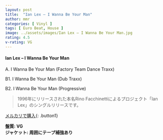 ```yaml
---
layout: post
title:  "Ian Lex – I Wanna Be Your Man"
author: mmr
categories: [ Vinyl ]
tags: [ Euro Beat, House ]
image: ../assets/images/Ian Lex – I Wanna Be Your Man.jpg
rating: 4.5
v-rating: VG
---
```


#### Ian Lex – I Wanna Be Your Man

A. I Wanna Be Your Man (Factory Team Dance Traxx)

B1. I Wanna Be Your Man (Dub Traxx)

B2. I Wanna Be Your Man (Progressive)

> 1996年にリリースされた本名Rino Facchinettiによるプロジェクト「Ian Lex」のシングルリリースです。

[メルカリで購入](https://jp.mercari.com/item/m68058078658){: .button1}

<div class="mt-4 mb-4 d-flex align-items-center">
<strong class="mr-1">盤質: VG</strong>
</div>
<div class="mt-4 mb-4 d-flex align-items-center">
<strong class="mr-1">ジャケット: 周囲にテープ補強あり</strong>
</div>
